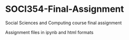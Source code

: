 # SOCI354-Final-Assignment
Social Sciences and Computing course final assignment

Assignment files in ipynb and html formats  
